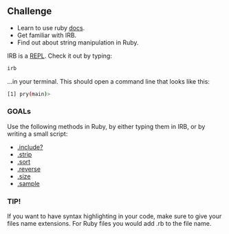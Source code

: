 ## Challenge
- Learn to use ruby [docs](http://ruby-doc.org/).
- Get familiar with IRB.
- Find out about string manipulation in Ruby.

IRB is a [REPL](http://en.wikipedia.org/wiki/Read%E2%80%93eval%E2%80%93print_loop). Check it out by typing:

```bash
irb
```
...in your terminal.
This should open a command line that looks like this:

```bash
[1] pry(main)>
```

### GOALs
Use the following methods in Ruby, by either typing them in IRB, or by writing a small script:
- [.include?](https://ruby-doc.org/core-2.2.0/Array.html#method-i-include-3F)
- [.strip](https://ruby-doc.org/core-2.2.0/String.html#method-i-strip)
- [.sort](https://ruby-doc.org/core-2.2.0/Array.html#method-i-sort)
- [.reverse](https://ruby-doc.org/core-2.2.0/Array.html#method-i-reverse)
- [.size](https://ruby-doc.org/core-2.2.0/Array.html#method-i-size)
- [.sample](https://ruby-doc.org/core-2.2.0/Array.html#method-i-sample)

### TIP!
If you want to have syntax highlighting in your code, make sure to give your files name extensions.
For Ruby files you would add .rb to the file name.


